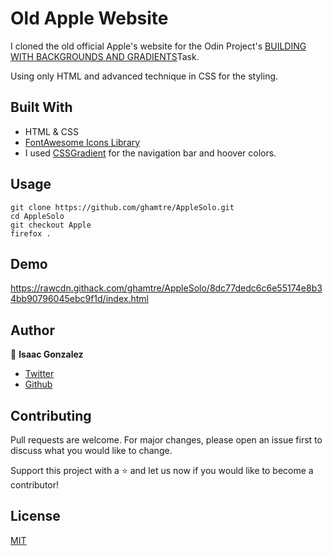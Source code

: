 # Old Apple Website
I cloned the old official Apple's website for the Odin Project's [BUILDING WITH BACKGROUNDS AND GRADIENTS](https://www.theodinproject.com/courses/html5-and-css3/lessons/building-with-backgrounds-and-gradients)Task.

Using only HTML and advanced technique in CSS for the styling.

## Built With
- HTML & CSS
- [FontAwesome Icons Library](https://fontawesome.com/cheatsheet?from=io)
- I used [CSSGradient](https://cssgradient.io/) for the navigation bar and hoover colors.

## Usage
```Git
git clone https://github.com/ghamtre/AppleSolo.git
cd AppleSolo
git checkout Apple
firefox .
```
## Demo
https://rawcdn.githack.com/ghamtre/AppleSolo/8dc77dedc6c6e55174e8b34bb90796045ebc9f1d/index.html

## Author
👤 **Isaac Gonzalez**
- [Twitter](https://twitter.com/idgm5)
- [Github](https://github.com/Ghamtre/)

## Contributing
Pull requests are welcome. For major changes, please open an issue first to discuss what you would like to change.

Support this project with a ⭐️ and let us now if you would like to become a contributor!

## License
[MIT](https://github.com/ghamtre/AppleSolo/community/license/new?template=MIT)
